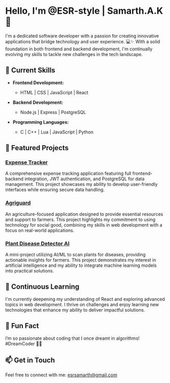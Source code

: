 # Hello, I'm @ESR-style | Samarth.A.K👋

I'm a dedicated software developer with a passion for creating innovative applications that bridge technology and user experience. 💻✨ With a solid foundation in both frontend and backend development, I'm continually evolving my skills to tackle new challenges in the tech landscape.

## 🚀 Current Skills
- **Frontend Development:**  
  - HTML | CSS | JavaScript | React

- **Backend Development:**  
  - Node.js | Express | PostgreSQL

- **Programming Languages:**  
  - C | C++ | Lua | JavaScript | Python

## 🌟 Featured Projects
### [Expense Tracker](https://github.com/ESR-style/expense-tracker)
A comprehensive expense tracking application featuring full frontend-backend integration, JWT authentication, and PostgreSQL for data management. This project showcases my ability to develop user-friendly interfaces while ensuring secure data handling.

### [Agriguard](https://github.com/ESR-style/agriguard)
An agriculture-focused application designed to provide essential resources and support to farmers. This project highlights my commitment to using technology for social good, combining my skills in web development with a focus on real-world applications.

### [Plant Disease Detector AI](https://github.com/ESR-style/Crop-Disease-ml)
A mini-project utilizing AI/ML to scan plants for diseases, providing actionable insights for farmers. This project demonstrates my interest in artificial intelligence and my ability to integrate machine learning models into practical solutions.

## 🌱 Continuous Learning
I'm currently deepening my understanding of React and exploring advanced topics in web development. I thrive on challenges and enjoy learning new technologies that enhance my ability to deliver impactful solutions.

## 🌌 Fun Fact
I’m so passionate about coding that I once dreamt in algorithms! #DreamCoder 🌙💡

## 📫 Get in Touch
Feel free to connect with me: [esrsamarth@gmail.com](mailto:esrsamarth@gmail.com)
